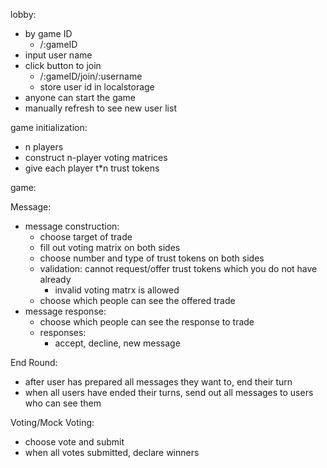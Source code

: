lobby:

* by game ID
  * /:gameID
* input user name
* click button to join
  * /:gameID/join/:username
  * store user id in localstorage
* anyone can start the game
* manually refresh to see new user list

game initialization:

* n players
* construct n-player voting matrices
* give each player t*n trust tokens

game:

Message:
* message construction:
  * choose target of trade
  * fill out voting matrix on both sides
  * choose number and type of trust tokens on both sides
  * validation: cannot request/offer trust tokens which you do not have already
    * invalid voting matrx is allowed
  * choose which people can see the offered trade
* message response:
  * choose which people can see the response to trade
  * responses: 
    * accept, decline, new message

End Round:

* after user has prepared all messages they want to, end their turn
* when all users have ended their turns, send out all messages to users who can see them

Voting/Mock Voting:

* choose vote and submit
* when all votes submitted, declare winners



